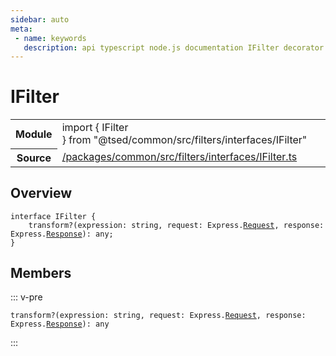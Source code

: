 ```yaml
---
sidebar: auto
meta:
 - name: keywords
   description: api typescript node.js documentation IFilter decorator
---
```

# IFilter <Badge text="Decorator" type="decorator"/>
<!-- Summary -->
<section class="symbol-info"><table class="is-full-width"><tbody><tr><th>Module</th><td><div class="lang-typescript"><span class="token keyword">import</span> { IFilter }&nbsp;<span class="token keyword">from</span>&nbsp;<span class="token string">"@tsed/common/src/filters/interfaces/IFilter"</span></div></td></tr><tr><th>Source</th><td><a href="https://github.com/Romakita/ts-express-decorators/blob/v4.31.4/packages/common/src/filters/interfaces/IFilter.ts#L0-L0">/packages/common/src/filters/interfaces/IFilter.ts</a></td></tr></tbody></table></section>

<!-- Overview -->
## Overview


<pre><code class="typescript-lang "><span class="token keyword">interface</span> IFilter <span class="token punctuation">{</span>
    transform?<span class="token punctuation">(</span>expression<span class="token punctuation">:</span> <span class="token keyword">string</span><span class="token punctuation">,</span> request<span class="token punctuation">:</span> Express.<a href="/api/common/filters/decorators/Request.html"><span class="token">Request</span></a><span class="token punctuation">,</span> response<span class="token punctuation">:</span> Express.<a href="/api/common/filters/decorators/Response.html"><span class="token">Response</span></a><span class="token punctuation">)</span><span class="token punctuation">:</span> <span class="token keyword">any</span><span class="token punctuation">;</span>
<span class="token punctuation">}</span></code></pre>



<!-- Members -->




## Members


::: v-pre

<div class="method-overview">
<pre><code class="typescript-lang ">transform?<span class="token punctuation">(</span>expression<span class="token punctuation">:</span> <span class="token keyword">string</span><span class="token punctuation">,</span> request<span class="token punctuation">:</span> Express.<a href="/api/common/filters/decorators/Request.html"><span class="token">Request</span></a><span class="token punctuation">,</span> response<span class="token punctuation">:</span> Express.<a href="/api/common/filters/decorators/Response.html"><span class="token">Response</span></a><span class="token punctuation">)</span><span class="token punctuation">:</span> <span class="token keyword">any</span></code></pre>

</div>



:::